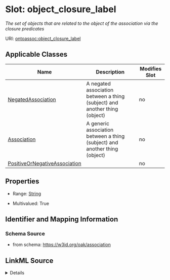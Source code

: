 

# Slot: object_closure_label


_The set of objects that are related to the object of the association via the closure predicates_



URI: [ontoassoc:object_closure_label](https://w3id.org/oak/association/object_closure_label)



<!-- no inheritance hierarchy -->





## Applicable Classes

| Name | Description | Modifies Slot |
| --- | --- | --- |
| [NegatedAssociation](NegatedAssociation.md) | A negated association between a thing (subject) and another thing (object) |  no  |
| [Association](Association.md) | A generic association between a thing (subject) and another thing (object) |  no  |
| [PositiveOrNegativeAssociation](PositiveOrNegativeAssociation.md) |  |  no  |







## Properties

* Range: [String](String.md)

* Multivalued: True





## Identifier and Mapping Information







### Schema Source


* from schema: https://w3id.org/oak/association




## LinkML Source

<details>
```yaml
name: object_closure_label
description: The set of objects that are related to the object of the association
  via the closure predicates
from_schema: https://w3id.org/oak/association
rank: 1000
multivalued: true
alias: object_closure_label
domain_of:
- PositiveOrNegativeAssociation
range: string

```
</details>